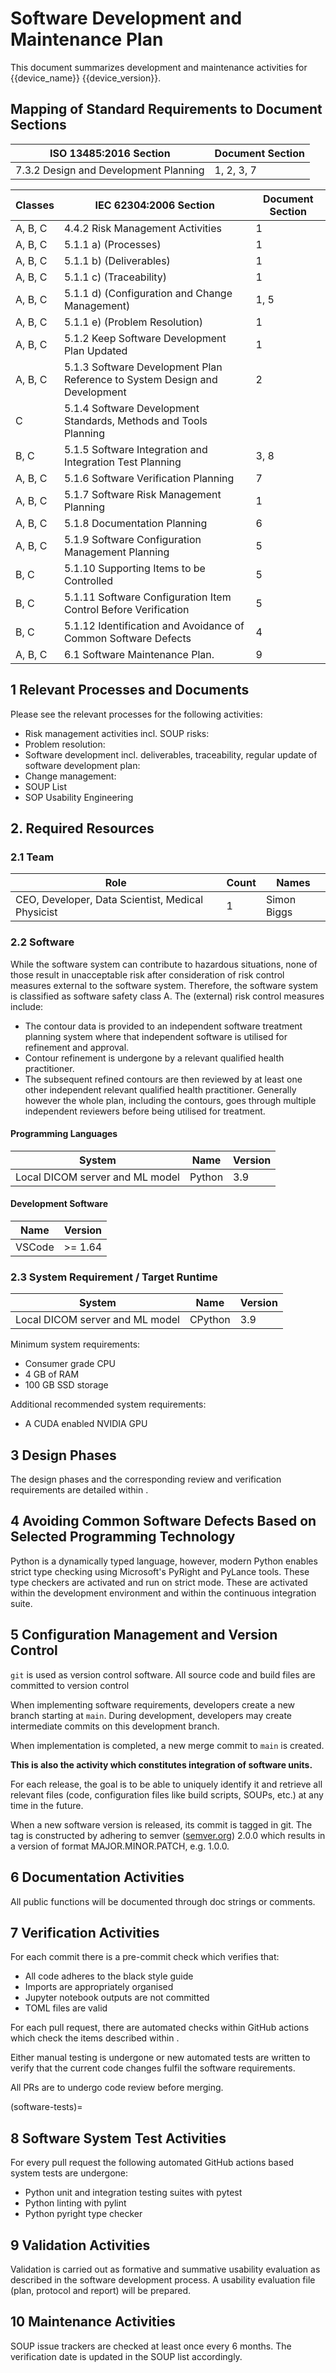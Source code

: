 <!--
This work is licensed under the Creative Commons Attribution 4.0 International
License:

    <http://creativecommons.org/licenses/by/4.0/>

Templates copyright OpenRegulatory. Originals available at:

    <https://openregulatory.com/templates/>

General content copyright Radiotherapy AI.
-->

# Software Development and Maintenance Plan

This document summarizes development and maintenance activities for
{{device_name}} {{device_version}}.

## Mapping of Standard Requirements to Document Sections

| ISO 13485:2016 Section                | Document Section |
| ------------------------------------- | ---------------- |
| 7.3.2 Design and Development Planning | 1, 2, 3, 7       |

| Classes | IEC 62304:2006 Section                                                     | Document Section |
| ------- | -------------------------------------------------------------------------- | ---------------- |
| A, B, C | 4.4.2 Risk Management Activities                                           | 1                |
| A, B, C | 5.1.1 a) (Processes)                                                       | 1                |
| A, B, C | 5.1.1 b) (Deliverables)                                                    | 1                |
| A, B, C | 5.1.1 c) (Traceability)                                                    | 1                |
| A, B, C | 5.1.1 d) (Configuration and Change Management)                             | 1, 5             |
| A, B, C | 5.1.1 e) (Problem Resolution)                                              | 1                |
| A, B, C | 5.1.2 Keep Software Development Plan Updated                               | 1                |
| A, B, C | 5.1.3 Software Development Plan Reference to System Design and Development | 2                |
| C       | 5.1.4 Software Development Standards, Methods and Tools Planning           |                  |
| B, C    | 5.1.5 Software Integration and Integration Test Planning                   | 3, 8             |
| A, B, C | 5.1.6 Software Verification Planning                                       | 7                |
| A, B, C | 5.1.7 Software Risk Management Planning                                    | 1                |
| A, B, C | 5.1.8 Documentation Planning                                               | 6                |
| A, B, C | 5.1.9 Software Configuration Management Planning                           | 5                |
| B, C    | 5.1.10 Supporting Items to be Controlled                                   | 5                |
| B, C    | 5.1.11 Software Configuration Item Control Before Verification             | 5                |
| B, C    | 5.1.12 Identification and Avoidance of Common Software Defects             | 4                |
| A, B, C | 6.1 Software Maintenance Plan.                                             | 9                |

## 1 Relevant Processes and Documents

Please see the relevant processes for the following activities:

- Risk management activities incl. SOUP risks:
  [](./sop-integrated-software-development)
- Problem resolution: [](./sop-software-problem-resolution)
- Software development incl. deliverables, traceability, regular update of
  software development plan: [](./sop-integrated-software-development)
- Change management: [](./sop-change-management)
- SOUP List
- SOP Usability Engineering

## 2. Required Resources

### 2.1 Team

| Role                                              | Count | Names       |
| ------------------------------------------------- | ----- | ----------- |
| CEO, Developer, Data Scientist, Medical Physicist | 1     | Simon Biggs |

### 2.2 Software

<!-- Describe your device's software safety class according to IEC 62304 and your
reasoning behind the classification. -->

While the software system can contribute to hazardous situations, none of those
result in unacceptable risk after consideration of risk control measures
external to the software system. Therefore, the software system is classified
as software safety class A. The (external) risk control measures include:

- The contour data is provided to an independent software treatment planning
  system where that independent software is utilised for refinement and
  approval.
- Contour refinement is undergone by a relevant qualified health practitioner.
- The subsequent refined contours are then reviewed by at least one other
  independent relevant qualified health practitioner. Generally however the
  whole plan, including the contours, goes through multiple independent
  reviewers before being utilised for treatment.

#### Programming Languages

<!-- > List the languages you’ll be using, including compiler and language versions. -->

| System                          | Name   | Version |
| ------------------------------- | ------ | ------- |
| Local DICOM server and ML model | Python | 3.9     |

#### Development Software

<!-- > List software used to support development, e.g., IDEs. -->

| Name   | Version |
| ------ | ------- |
| VSCode | >= 1.64 |

### 2.3 System Requirement / Target Runtime

<!-- > List your target runtime(s). -->

| System                          | Name    | Version |
| ------------------------------- | ------- | ------- |
| Local DICOM server and ML model | CPython | 3.9     |

<!-- > Specify system requirements, e.g., the minimum specifications of the server /
> compute instance you'll be running your software on -->

Minimum system requirements:

- Consumer grade CPU
- 4 GB of RAM
- 100 GB SSD storage

Additional recommended system requirements:

- A CUDA enabled NVIDIA GPU

## 3 Design Phases

<!-- > The 13485 requires you to specify "Design Phases". Here are some suggestions
> which you could use. -->

The design phases and the corresponding review and verification requirements
are detailed within [](./sop-integrated-software-development).

## 4 Avoiding Common Software Defects Based on Selected Programming Technology

<!-- > Discuss how your selected programming technology may introduce risks and how
> you plan to avoid them. With modern, dynamically-typed languages, an obvious
> risk is that you encounter runtime exceptions. So you could argue that your
> test coverage is great and compensates for that. You could also link to your
> risk analysis here if you analyse those risks further. -->

Python is a dynamically typed language, however, modern Python enables strict
type checking using Microsoft's PyRight and PyLance tools. These type checkers
are activated and run on strict mode. These are activated within the
development environment and within the continuous integration suite.

## 5 Configuration Management and Version Control

<!-- > Describe which version control software you're using (probably git, like all
> human beings on this planet right now, except enterprise developers). Also
> describe your branching model, i.e., how your developers create branches
> during development, how you name them and how you merge them (pull requests?
> merge commits? squash before?). Your code review will be described in the
> next section.
>
> Importantly, describe which things (code, build files, etc.) are put in
> version control. Describe how you name versions and how you tag them. Your
> goal should be that you can retrieve an old version and build it. Why?
> Something with a newer version may go wrong (harm patients) and you may need
> to roll back. -->

`git` is used as version control software. All source code and build files are
committed to version control

When implementing software requirements, developers create a new branch
starting at `main`. During development, developers may create intermediate
commits on this development branch.

When implementation is completed, a new merge commit to `main` is created.

**This is also the activity which constitutes integration of software units.**

For each release, the goal is to be able to uniquely identify it and retrieve
all relevant files (code, configuration files like build scripts, SOUPs, etc.)
at any time in the future.

When a new software version is released, its commit is tagged in git. The tag
is constructed by adhering to semver ([semver.org](https://semver.org)) 2.0.0
which results in a version of format MAJOR.MINOR.PATCH, e.g. 1.0.0.

## 6 Documentation Activities

<!-- > Describe your policy on what should be documented while you develop software.
> Maybe you want to require your developers to document all methods which are
> private. Maybe you want to keep an up-to-date software architecture diagram
> in the repository, etc. -->

All public functions will be documented through doc strings or comments.

## 7 Verification Activities

<!-- > Describe verification activities, e.g. code review. -->

For each commit there is a pre-commit check which verifies that:

- All code adheres to the black style guide
- Imports are appropriately organised
- Jupyter notebook outputs are not committed
- TOML files are valid

For each pull request, there are automated checks within GitHub actions which
check the items described within [](software-tests).

Either manual testing is undergone or new automated tests are written to verify
that the current code changes fulfil the software requirements.

All PRs are to undergo code review before merging.

(software-tests)=

## 8 Software System Test Activities

<!-- > Describe software system test activities. This could be continuous
> integration which is triggered by opening a pull request (e.g. Travis CI,
> Circle CI). Describe what is tested and how that automated system works. -->

For every pull request the following automated GitHub actions based system
tests are undergone:

- Python unit and integration testing suites with pytest
- Python linting with pylint
- Python pyright type checker

## 9 Validation Activities

Validation is carried out as formative and summative usability evaluation as
described in the software development process. A usability evaluation file
(plan, protocol and report) will be prepared.

## 10 Maintenance Activities

<!-- > Describe how often you check SOUP issue trackers and how you document them. -->

SOUP issue trackers are checked at least once every 6 months. The verification
date is updated in the SOUP list accordingly.
